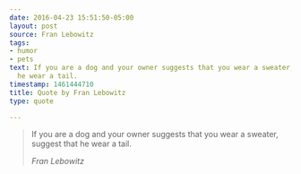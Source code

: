 ```yaml
---
date: 2016-04-23 15:51:50-05:00
layout: post
source: Fran Lebowitz
tags:
- humor
- pets
text: If you are a dog and your owner suggests that you wear a sweater, suggest that
  he wear a tail.
timestamp: 1461444710
title: Quote by Fran Lebowitz
type: quote

---
```

> If you are a dog and your owner suggests that you wear a sweater, suggest that he wear a tail.
> 
> <cite>Fran Lebowitz</cite>